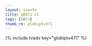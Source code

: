 ```yaml
--- 
layout: sieutv
title: GB471 s1
tags: [GBtv]
thumb_re: globiptv471
---
```

{% include tvadv key="globiptv471" %} 
